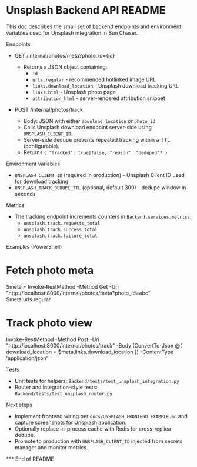 # Unsplash Backend API README

This doc describes the small set of backend endpoints and environment variables used for Unsplash integration in Sun Chaser.

Endpoints
- GET /internal/photos/meta?photo_id={id}
  - Returns a JSON object containing:
    - `id`
    - `urls.regular` - recommended hotlinked image URL
    - `links.download_location` - Unsplash download tracking URL
    - `links.html` - Unsplash photo page
    - `attribution_html` - server-rendered attribution snippet

- POST /internal/photos/track
  - Body: JSON with either `download_location` or `photo_id`
  - Calls Unsplash download endpoint server-side using `UNSPLASH_CLIENT_ID`.
  - Server-side dedupe prevents repeated tracking within a TTL (configurable).
  - Returns `{ "tracked": true|false, "reason": "deduped"? }`

Environment variables
- `UNSPLASH_CLIENT_ID` (required in production) - Unsplash Client ID used for download tracking
- `UNSPLASH_TRACK_DEDUPE_TTL` (optional, default 300) - dedupe window in seconds

Metrics
- The tracking endpoint increments counters in `Backend.services.metrics`:
  - `unsplash.track.requests_total`
  - `unsplash.track.success_total`
  - `unsplash.track.failure_total`

Examples (PowerShell)

# Fetch photo meta
$meta = Invoke-RestMethod -Method Get -Uri "http://localhost:8000/internal/photos/meta?photo_id=abc"
$meta.urls.regular

# Track photo view
Invoke-RestMethod -Method Post -Uri "http://localhost:8000/internal/photos/track" -Body (ConvertTo-Json @{ download_location = $meta.links.download_location }) -ContentType 'application/json'

Tests
- Unit tests for helpers: `Backend/tests/test_unsplash_integration.py`
- Router and integration-style tests: `Backend/tests/test_unsplash_router.py`

Next steps
- Implement frontend wiring per `docs/UNSPLASH_FRONTEND_EXAMPLE.md` and capture screenshots for Unsplash application.
- Optionally replace in-process cache with Redis for cross-replica dedupe.
- Promote to production with `UNSPLASH_CLIENT_ID` injected from secrets manager and monitor metrics.

*** End of README
